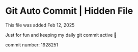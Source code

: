 # Git Auto Commit | Hidden File

This file was added Feb 12, 2025

Just for fun and keeping my daily git commit active 🤪

commit number: 1928251
